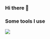 ### Hi there 👋

### Some tools I use
<p align="left">
  <a href="https://skillicons.dev">
    <img src="https://skillicons.dev/icons?i=c,pr,ae,ps,ai,blender,vscode,bash,figma" />
  </a>
</p>

